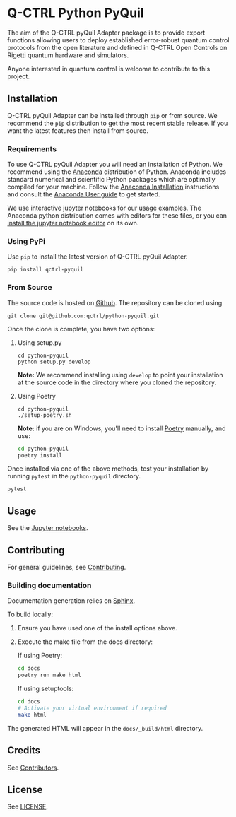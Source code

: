 # Q-CTRL Python PyQuil

The aim of the Q-CTRL pyQuil Adapter package is to provide export functions allowing
users to deploy established error-robust quantum control protocols from the
open literature and defined in Q-CTRL Open Controls on Rigetti quantum hardware
and simulators.

Anyone interested in quantum control is welcome to contribute to this project.

## Installation

Q-CTRL pyQuil Adapter can be installed through `pip` or from source. We recommend
the `pip` distribution to get the most recent stable release. If you want the
latest features then install from source.

### Requirements

To use Q-CTRL pyQuil Adapter you will need an installation of Python. We
recommend using the [Anaconda](https://www.anaconda.com/) distribution of
Python. Anaconda includes standard numerical and scientific Python packages
which are optimally compiled for your machine. Follow the [Anaconda
Installation](https://docs.anaconda.com/anaconda/install/) instructions and
consult the [Anaconda User
guide](https://docs.anaconda.com/anaconda/user-guide/) to get started.

We use interactive jupyter notebooks for our usage examples. The Anaconda
python distribution comes with editors for these files, or you can [install the
jupyter notebook editor](https://jupyter.org/install) on its own.

### Using PyPi

Use `pip` to install the latest version of Q-CTRL pyQuil Adapter.

```shell
pip install qctrl-pyquil
```

### From Source

The source code is hosted on
[Github](https://github.com/qctrl/python-pyquil). The repository can be
cloned using

```shell
git clone git@github.com:qctrl/python-pyquil.git
```

Once the clone is complete, you have two options:

1. Using setup.py

   ```shell
   cd python-pyquil
   python setup.py develop
   ```

   **Note:** We recommend installing using `develop` to point your installation
   at the source code in the directory where you cloned the repository.

1. Using Poetry

   ```shell
   cd python-pyquil
   ./setup-poetry.sh
   ```

   **Note:** if you are on Windows, you'll need to install
   [Poetry](https://poetry.eustace.io) manually, and use:

   ```bash
   cd python-pyquil
   poetry install
   ```

Once installed via one of the above methods, test your installation by running
`pytest`
in the `python-pyquil` directory.

```shell
pytest
```

## Usage

See the [Jupyter notebooks](examples).

## Contributing

For general guidelines, see [Contributing](https://github.com/qctrl/.github/blob/master/CONTRIBUTING.md).

### Building documentation

Documentation generation relies on [Sphinx](http://www.sphinx-doc.org).

To build locally:

1. Ensure you have used one of the install options above.
1. Execute the make file from the docs directory:

    If using Poetry:

    ```bash
    cd docs
    poetry run make html
    ```

    If using setuptools:

    ```bash
    cd docs
    # Activate your virtual environment if required
    make html
    ```

The generated HTML will appear in the `docs/_build/html` directory.

## Credits

See
[Contributors](https://github.com/qctrl/python-pyquil/graphs/contributors).

## License

See [LICENSE](LICENSE).
